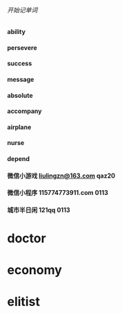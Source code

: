 ###### 开始记单词
#### ability
#### persevere 
#### success
#### message 
#### absolute
#### accompany
#### airplane
#### nurse
#### depend


#### 微信小游戏   liulingzn@163.com    qaz20
#### 微信小程序   115774773911.com    0113
#### 城市半日闲   121qq   0113

# doctor 
# economy
# elitist
